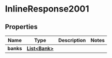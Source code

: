 

# InlineResponse2001

## Properties

Name | Type | Description | Notes
------------ | ------------- | ------------- | -------------
**banks** | [**List&lt;Bank&gt;**](Bank.md) |  | 



